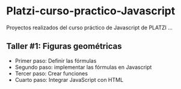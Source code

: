 # Platzi-curso-practico-Javascript
Proyectos realizados del curso práctico de Javascript de PLATZI
...
## Taller #1: Figuras geométricas
- Primer paso: Definir las fórmulas
- Segundo paso: implementar  las fórmulas en Javascript
- Tercer paso: Crear funciones
- Cuarto paso: Integrar JavaScript con HTML